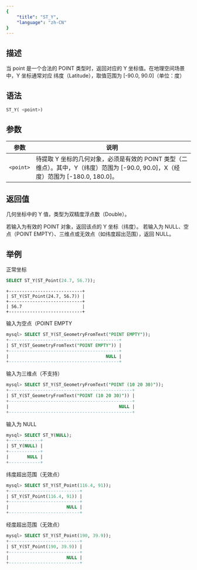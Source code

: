 ```yaml
---
{
    "title": "ST_Y",
    "language": "zh-CN"
}
---
```


## 描述

当 point 是一个合法的 POINT 类型时，返回对应的 Y 坐标值。在地理空间场景中，Y 坐标通常对应 纬度（Latitude），取值范围为 [-90.0, 90.0]（单位：度）

## 语法

```sql
ST_Y( <point>)
```

## 参数

| 参数   | 说明       |
|------|----------|
| `<point>` | 待提取 Y 坐标的几何对象，必须是有效的 POINT 类型（二维点）。其中，Y（纬度）范围为 [-90.0, 90.0]，X（经度）范围为 [-180.0, 180.0]。 |

## 返回值

几何坐标中的 Y 值，类型为双精度浮点数（Double）。

若输入为有效的 POINT 对象，返回该点的 Y 坐标（纬度）。
若输入为 NULL、空点（POINT EMPTY）、三维点或无效点（如纬度超出范围），返回 NULL。

## 举例

正常坐标
```sql
SELECT ST_Y(ST_Point(24.7, 56.7));
```

```text
+----------------------------+
| ST_Y(ST_Point(24.7, 56.7)) |
+----------------------------+
| 56.7                       |
+----------------------------+
```

输入为空点（POINT EMPTY

```sql
mysql> SELECT ST_Y(ST_GeometryFromText("POINT EMPTY"));
+------------------------------------------+
| ST_Y(ST_GeometryFromText("POINT EMPTY")) |
+------------------------------------------+
|                                     NULL |
+------------------------------------------+
```
输入为三维点（不支持）

```sql
mysql> SELECT ST_Y(ST_GeometryFromText("POINT (10 20 30)"));
+-----------------------------------------------+
| ST_Y(ST_GeometryFromText("POINT (10 20 30)")) |
+-----------------------------------------------+
|                                          NULL |
+-----------------------------------------------+
```


输入为 NULL

```sql
mysql> SELECT ST_Y(NULL);
+------------+
| ST_Y(NULL) |
+------------+
|       NULL |
+------------+
```

纬度超出范围（无效点）

```sql
mysql> SELECT ST_Y(ST_Point(116.4, 91));
+---------------------------+
| ST_Y(ST_Point(116.4, 91)) |
+---------------------------+
|                      NULL |
+---------------------------+
```

经度超出范围（无效点）

```sql
mysql> SELECT ST_Y(ST_Point(190, 39.9));
+---------------------------+
| ST_Y(ST_Point(190, 39.9)) |
+---------------------------+
|                      NULL |
+---------------------------+
```